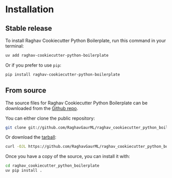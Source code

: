 # Installation

## Stable release

To install Raghav Cookiecutter Python Boilerplate, run this command in your terminal:

```sh
uv add raghav-cookiecutter-python-boilerplate
```

Or if you prefer to use `pip`:

```sh
pip install raghav-cookiecutter-python-boilerplate
```

## From source

The source files for Raghav Cookiecutter Python Boilerplate can be downloaded from the [Github repo](https://github.com/RaghavGaurML/raghav_cookiecutter_python_boilerplate).

You can either clone the public repository:

```sh
git clone git://github.com/RaghavGaurML/raghav_cookiecutter_python_boilerplate
```

Or download the [tarball](https://github.com/RaghavGaurML/raghav_cookiecutter_python_boilerplate/tarball/master):

```sh
curl -OJL https://github.com/RaghavGaurML/raghav_cookiecutter_python_boilerplate/tarball/master
```

Once you have a copy of the source, you can install it with:

```sh
cd raghav_cookiecutter_python_boilerplate
uv pip install .
```
